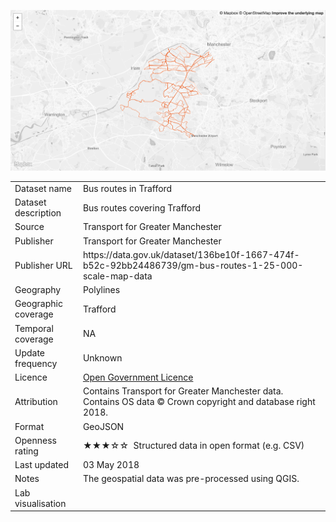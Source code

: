 [<img src="thumbnail.png">](trafford_bus_routes_styled.geojson)
</br>

<table>
<tr>
	<td>Dataset name</td>
	<td>Bus routes in Trafford</td>
</tr>
<tr>
	<td>Dataset description</td>
	<td>Bus routes covering Trafford</td>
</tr>
<tr>
	<td>Source</td>
	<td>Transport for Greater Manchester</td>
</tr>
<tr>
	<td>Publisher</td>
	<td>Transport for Greater Manchester</td>
</tr>
<tr>
	<td>Publisher URL</td>
	<td>https://data.gov.uk/dataset/136be10f-1667-474f-b52c-92bb24486739/gm-bus-routes-1-25-000-scale-map-data<a href=""></a></td>
</tr>
<tr>
	<td>Geography</td>
	<td>Polylines</td>
</tr>
<tr>
	<td>Geographic coverage</td>
	<td>Trafford</td>
</tr>
<tr>
	<td>Temporal coverage</td>
	<td>NA</td>
</tr>
<tr>
	<td>Update frequency</td>
	<td>Unknown</td>
</tr>
<tr>
	<td>Licence</td>
	<td><a href="http://www.nationalarchives.gov.uk/doc/open-government-licence/version/3/">Open Government Licence</a></td>
</tr>
<tr>
	<td>Attribution</td>
	<td>Contains Transport for Greater Manchester data. Contains OS data © Crown copyright and database right 2018.</td>
</tr>
<tr>
	<td>Format</td>
	<td>GeoJSON</td>
</tr>
<tr>
	<td>Openness rating</td>
	<td>&#9733&#9733&#9733&#9734&#9734&nbsp; Structured data in open format (e.g. CSV)</td>
</tr>
<tr>
	<td>Last updated</td>
	<td>03 May 2018</td>
</tr>
<tr>
	<td>Notes</td>
	<td>The geospatial data was pre-processed using QGIS.</td>
</tr>
<tr>
	<td>Lab visualisation</td>
	<td><a href=""></a></td>
</tr>
</table>
